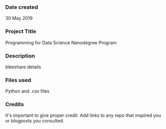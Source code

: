 ### Date created
30 May 2019

### Project Title
Programming for Data Science Nanodegree Program

### Description
bikeshare details

### Files used
Python and .csv files

### Credits
It's important to give proper credit. Add links to any repo that inspired you or blogposts you consulted.

